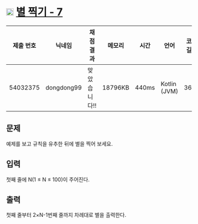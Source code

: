 # <img width="20px"  src="https://d2gd6pc034wcta.cloudfront.net/tier/3.svg" class="solvedac-tier"> [별 찍기 - 7](https://www.acmicpc.net/problem/2444) 

| 제출 번호 | 닉네임 | 채점 결과 | 메모리 | 시간 | 언어 | 코드 길이 |
|---|---|---|---|---|---|---|
|54032375|dongdong99|맞았습니다!! |18796KB|440ms|Kotlin (JVM)|364B|

## 문제
<p>예제를 보고 규칙을 유추한 뒤에 별을 찍어 보세요.</p>

## 입력
<p>첫째 줄에 N(1 ≤ N ≤ 100)이 주어진다.</p>

## 출력
<p>첫째 줄부터 2×N-1번째 줄까지 차례대로 별을 출력한다.</p>

